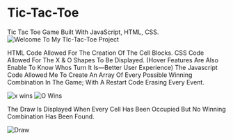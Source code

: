 # Tic-Tac-Toe
Tic Tac Toe Game Built With JavaScript, HTML, CSS. ![Welcome To My TIc-Tac-Toe Project](https://github.com/JosiasIsZero/Tic-Tac-Toe/assets/105129441/95a23f42-eaac-4a6b-be22-a4a3f37d0762)


HTML Code Allowed For The Creation Of The Cell Blocks.
CSS Code Allowed For The X & O Shapes To Be Displayed. (Hover Features Are Also Enable To Know Whos Turn It Is—Better User Experience)
The Javascript Code Allowed Me To Create An Array Of Every Possible Winning Combination In The Game; With A Restart Code Erasing Every Event.


![x wins](https://github.com/JosiasIsZero/Tic-Tac-Toe/assets/105129441/1849f411-d7d6-4016-8fcc-ee7a54a1685a)
![O Wins](https://github.com/JosiasIsZero/Tic-Tac-Toe/assets/105129441/00bf5ba3-2f8c-41a4-8ab6-bb5b4f9d3e0f)

The Draw Is Displayed When Every Cell Has Been Occupied But No Winning Combination Has Been Found.




![Draw](https://github.com/JosiasIsZero/Tic-Tac-Toe/assets/105129441/214e536f-df82-404e-b7ea-6943a03e8a5a)
